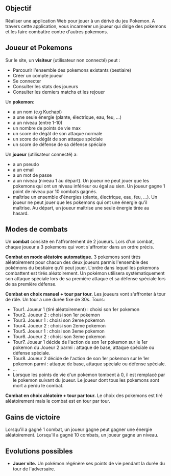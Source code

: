 ## Objectif

Réaliser une application Web pour jouer à un dérivé du jeu Pokemon. A travers cette application, vous incarnerer un joueur qui dirige des pokemons et les faire combattre contre d'autres pokemons.

## Joueur et Pokemons

Sur le site, un __visiteur__ (utilisateur non connecté) peut :

- Parcourir l'ensemble des pokemons existants (bestiaire)
- Créer un compte joueur
- Se connecter
- Consulter les stats des joueurs
- Consulter les derniers matchs et les rejouer

Un __pokemon__:
-  a un nom (e.g Kuchapi)
-  a une seule énergie (plante, électrique, eau, feu, ...)
-  a un niveau (entre 1-10)
-  un nombre de points de vie max
-  un score de dégât de son attaque normale
-  un score de dégât de son attaque spéciale
-  un score de défense de sa défense spéciale

Un __joueur__ (utilisateur connecté) a:
- a un pseudo
- a un email
- a un mot de passe
- a un niveau (niveau 1 au départ). Un joueur ne peut jouer que les pokemons qui ont un niveau inférieur ou égal au sien. Un joueur gagne 1 point de niveau par 10 combats gagnés.
- maîtrise un ensemble d'énergies (plante, électrique, eau, feu, ...). Un joueur ne peut jouer que les pokemons qui ont une énergie qu'il maîtrise. Au départ, un joueur maîtrise une seule énergie tirée au hasard.

## Modes de combats

Un __combat__ consiste en l'affrontement de 2 joueurs. Lors d'un combat, chaque joueur a 3 pokemons qui vont s'affronter dans un ordre précis.

__Combat en mode aléatoire automatique.__ 3 pokemons sont tirés aléatoirement pour chacun des deux joueurs parmis l'ensemble des pokémons du bestiaire qu'il peut jouer. L'ordre dans lequel les pokemons combattent est tirés aléatoirement. Un pokémon utilisera systématiquement son attaque spéciale lors de sa première attaque et sa défense spéciale lors de sa première défense.

__Combat en choix manuel + tour par tour.__ Les joueurs vont s'affronter à tour de rôle. Un tour a une durée fixe de 30s. Tours:

- Tour1. Joueur 1 (tiré aléatoirement) : choisi son 1er pokemon
- Tour2. Joueur 2 : choisi son 1er pokemon
- Tour3. Joueur 1 : choisi son 2eme pokemon
- Tour4. Joueur 2 : choisi son 2eme pokemon
- Tour5. Joueur 1 : choisi son 3eme pokemon
- Tour6. Joueur 2 : choisi son 3eme pokemon
- Tour7. Joueur 1 décide de l'action de son 1er pokemon sur le 1er pokemon du Joueur 2 parmi : attaque de base, attaque spéciale ou défense spéciale.
- Tour8. Joueur 2 décide de l'action de son 1er pokemon sur le 1er pokemon parmi : attaque de base, attaque spéciale ou défense spéciale.
- ...
- Lorsque les points de vie d'un pokemon tombent à 0, il est remplacé par le pokemon suivant du joueur.
Le joueur dont tous les pokemons sont mort a perdu le combat.

__Combat en choix aléatoire + tour par tour.__ Le choix des pokemons est tiré aléatoirement mais le combat est en tour par tour.

## Gains de victoire

Lorsqu'il a gagné 1 combat, un joueur gagne peut gagner une énergie aléatoirement.
Lorsqu'il a gagné 10 combats, un joueur gagne un niveau.

## Evolutions possibles

- __Jouer vite.__ Un pokémon régénère ses points de vie pendant la durée du tour de l'adversaire.
